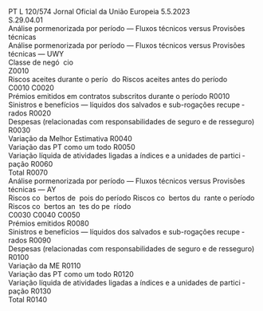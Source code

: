 PT  L 120/574 Jornal Oficial da União Europeia 5.5.2023  
S.29.04.01  
Análise pormenorizada por período — Fluxos técnicos versus Provisões técnicas  
Análise pormenorizada por período — Fluxos técnicos versus Provisões técnicas — UWY  
Classe de negó ­
cio  
Z0010  
Riscos aceites 
durante o perío ­
do  Riscos aceites 
antes do período  
C0010  C0020  
Prémios emitidos em contratos subscritos durante o período  R0010  
Sinistros e benefícios — líquidos dos salvados e sub-rogações recupe ­
rados  R0020  
Despesas (relacionadas com responsabilidades de seguro e de resseguro)  R0030  
Variação da Melhor Estimativa  R0040  
Variação das PT como um todo  R0050  
Variação líquida de atividades ligadas a índices e a unidades de partici ­
pação  R0060  
Total  R0070  
Análise pormenorizada por período — Fluxos técnicos versus Provisões técnicas — AY  
Riscos co ­
bertos de ­
pois do 
período  Riscos co ­
bertos du ­
rante o 
período  Riscos co ­
bertos an ­
tes do pe ­
ríodo  
C0030  C0040  C0050  
Prémios emitidos  R0080  
Sinistros e benefícios — líquidos dos salvados e sub-rogações recupe ­
rados  R0090  
Despesas (relacionadas com responsabilidades de seguro e de resseguro)  R0100  
Variação da ME  R0110  
Variação das PT como um todo  R0120  
Variação líquida de atividades ligadas a índices e a unidades de partici ­
pação  R0130  
Total  R0140
